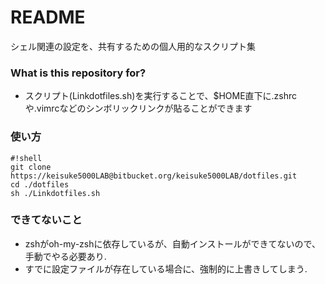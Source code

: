# README #

シェル関連の設定を、共有するための個人用的なスクリプト集

### What is this repository for? ###

* スクリプト(Linkdotfiles.sh)を実行することで、$HOME直下に.zshrcや.vimrcなどのシンボリックリンクが貼ることができます

### 使い方 ###


```
#!shell
git clone https://keisuke5000LAB@bitbucket.org/keisuke5000LAB/dotfiles.git
cd ./dotfiles
sh ./Linkdotfiles.sh
```


### できてないこと
* zshがoh-my-zshに依存しているが、自動インストールができてないので、手動でやる必要あり.
* すでに設定ファイルが存在している場合に、強制的に上書きしてしまう.